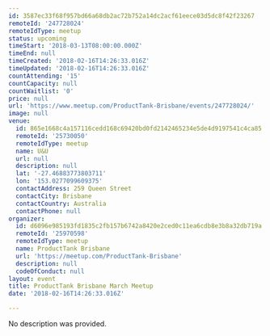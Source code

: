 ```yaml
---
id: 3587ec33f68f957bd66a68db2ac72b752a14dc2acf61eece03d5dc8f42f23267
remoteId: '247728024'
remoteIdType: meetup
status: upcoming
timeStart: '2018-03-13T08:00:00.000Z'
timeEnd: null
timeCreated: '2018-02-16T14:26:33.016Z'
timeUpdated: '2018-02-16T14:26:33.016Z'
countAttending: '15'
countCapacity: null
countWaitlist: '0'
price: null
url: 'https://www.meetup.com/ProductTank-Brisbane/events/247728024/'
image: null
venue:
  id: 865e1668c4a157116cedd168c69420bd0fd2142465234e5de4d9197541c4ca85
  remoteId: '25730050'
  remoteIdType: meetup
  name: U&U
  url: null
  description: null
  lat: '-27.46883773803711'
  lon: '153.0277099609375'
  contactAddress: 259 Queen Street
  contactCity: Brisbane
  contactCountry: Australia
  contactPhone: null
organizer:
  id: d6096e985193fd1835c2fb157b6742a8420e2ced0c11ea6cdb8e3b8a32db719a
  remoteId: '25970598'
  remoteIdType: meetup
  name: ProductTank Brisbane
  url: 'https://meetup.com/ProductTank-Brisbane'
  description: null
  codeOfConduct: null
layout: event
title: ProductTank Brisbane March Meetup
date: '2018-02-16T14:26:33.016Z'

---
```

No description was provided.
